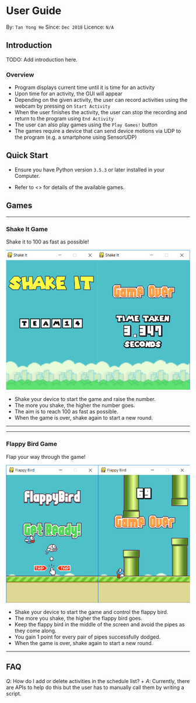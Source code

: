 # User Guide

By: `Tan Yong He`      Since: `Dec 2018`      Licence: `N/A`


## Introduction

TODO: Add introduction here.


### Overview

* Program displays current time until it is time for an activity
* Upon time for an activity, the GUI will appear
* Depending on the given activity, the user can record activities using the webcam by pressing on `Start Activity`
* When the user finishes the activity, the user can stop the recording and return to the program using `End Activity`
* The user can also play games using the `Play Games!` button
* The games require a device that can send device motions via UDP to the program (e.g. a smartphone using SensorUDP)


## Quick Start

* Ensure you have Python version `3.5.3` or later installed in your Computer.

* Refer to <<Games>> for details of the available games.


## Games


****
### Shake It Game

Shake it to 100 as fast as possible!

![](docs/images/shakeit_screenshot.png)

* Shake your device to start the game and raise the number.
* The more you shake, the higher the number goes.
* The aim is to reach 100 as fast as possible.
* When the game is over, shake again to start a new round.
****


****
### Flappy Bird Game

Flap your way through the game!

![](docs/images/flappy_screenshot.png)

* Shake your device to start the game and control the flappy bird.
* The more you shake, the higher the flappy bird goes.
* Keep the flappy bird in the middle of the screen and avoid the pipes as they come along.
* You gain 1 point for every pair of pipes successfully dodged.
* When the game is over, shake again to start a new round.
****


## FAQ

*Q*: How do I add or delete activities in the schedule list? +
*A*: Currently, there are APIs to help do this but the user has to manually call them by writing a script.
